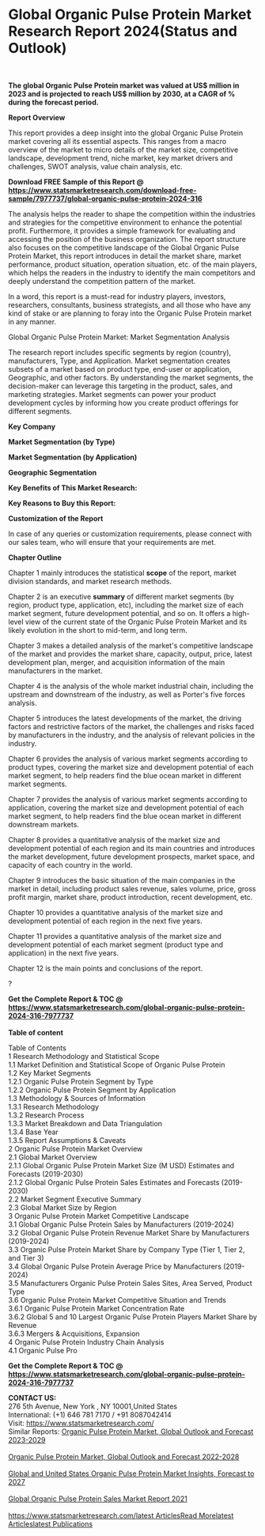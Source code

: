 <h1>Global Organic Pulse Protein Market Research Report 2024(Status and Outlook)</h1><br/><p><strong>The global Organic Pulse Protein market was valued at US$ million in 2023 and is projected to reach US$ million by 2030, at a <strong>CAGR</strong> of % during the forecast period.</strong></p><p><strong>Report Overview</strong></p><p>This report provides a deep insight into the global Organic Pulse Protein market covering all its essential aspects. This ranges from a macro overview of the market to micro details of the market size, competitive landscape, development trend, niche market, key market drivers and challenges, SWOT analysis, value chain analysis, etc.</p><p><strong>Download FREE Sample of this Report @ <a href="https://www.statsmarketresearch.com/download-free-sample/7977737/global-organic-pulse-protein-2024-316">https://www.statsmarketresearch.com/download-free-sample/7977737/global-organic-pulse-protein-2024-316</a></strong></p><p>The analysis helps the reader to shape the competition within the industries and strategies for the competitive environment to enhance the potential profit. Furthermore, it provides a simple framework for evaluating and accessing the position of the business organization. The report structure also focuses on the competitive landscape of the Global Organic Pulse Protein Market, this report introduces in detail the market share, market performance, product situation, operation situation, etc. of the main players, which helps the readers in the industry to identify the main competitors and deeply understand the competition pattern of the market.</p><p>In a word, this report is a must-read for industry players, investors, researchers, consultants, business strategists, and all those who have any kind of stake or are planning to foray into the Organic Pulse Protein market in any manner.</p><p>Global Organic Pulse Protein Market: Market Segmentation Analysis</p><p>The research report includes specific segments by region (country), manufacturers, Type, and Application. Market segmentation creates subsets of a market based on product type, end-user or application, Geographic, and other factors. By understanding the market segments, the decision-maker can leverage this targeting in the product, sales, and marketing strategies. Market segments can power your product development cycles by informing how you create product offerings for different segments.</p><p><strong>Key Company</strong></p><p><strong>Market Segmentation (by Type)</strong></p><p><strong>Market Segmentation (<strong>by Application</strong>)</strong></p><p><strong>Geographic Segmentation</strong></p><p><strong>Key Benefits of This Market Research:</strong></p><p><strong>Key <strong>Reasons to Buy</strong> this Report:</strong></p><p><strong>Customization of the Report</strong></p><p>In case of any queries or customization requirements, please connect with our sales team, who will ensure that your requirements are met.</p><p><strong>Chapter Outline</strong></p><p>Chapter 1 mainly introduces the statistical <strong>scope</strong> of the report, market division standards, and market research methods.</p><p>Chapter 2 is an executive <strong>summary</strong> of different market segments (by region, product type, application, etc), including the market size of each market segment, future development potential, and so on. It offers a high-level view of the current state of the Organic Pulse Protein Market and its likely evolution in the short to mid-term, and long term.</p><p>Chapter 3 makes a detailed analysis of the market's competitive landscape of the market and provides the market share, capacity, output, price, latest development plan, merger, and acquisition information of the main manufacturers in the market.</p><p>Chapter 4 is the analysis of the whole market industrial chain, including the upstream and downstream of the industry, as well as Porter's five forces analysis.</p><p>Chapter 5 introduces the latest developments of the market, the driving factors and restrictive factors of the market, the challenges and risks faced by manufacturers in the industry, and the analysis of relevant policies in the industry.</p><p>Chapter 6 provides the analysis of various market segments according to product types, covering the market size and development potential of each market segment, to help readers find the blue ocean market in different market segments.</p><p>Chapter 7 provides the analysis of various market segments according to application, covering the market size and development potential of each market segment, to help readers find the blue ocean market in different downstream markets.</p><p>Chapter 8 provides a quantitative analysis of the market size and development potential of each region and its main countries and introduces the market development, future development prospects, market space, and capacity of each country in the world.</p><p>Chapter 9 introduces the basic situation of the main companies in the market in detail, including product sales revenue, sales volume, price, gross profit margin, market share, product introduction, recent development, etc.</p><p>Chapter 10 provides a quantitative analysis of the market size and development potential of each region in the next five years.</p><p>Chapter 11 provides a quantitative analysis of the market size and development potential of each market segment (product type and application) in the next five years.</p><p>Chapter 12 is the main points and conclusions of the report.</p><p>? </p><div><b>Get the Complete Report & TOC @ <a href="https://www.statsmarketresearch.com/global-organic-pulse-protein-2024-316-7977737">https://www.statsmarketresearch.com/global-organic-pulse-protein-2024-316-7977737</a></b></div><br><b>Table of content</b><p>Table of Contents<br />1 Research Methodology and Statistical Scope<br />1.1 Market Definition and Statistical Scope of Organic Pulse Protein<br />1.2 Key Market Segments<br />1.2.1 Organic Pulse Protein Segment by Type<br />1.2.2 Organic Pulse Protein Segment by Application<br />1.3 Methodology & Sources of Information<br />1.3.1 Research Methodology<br />1.3.2 Research Process<br />1.3.3 Market Breakdown and Data Triangulation<br />1.3.4 Base Year<br />1.3.5 Report Assumptions & Caveats<br />2 Organic Pulse Protein Market Overview<br />2.1 Global Market Overview<br />2.1.1 Global Organic Pulse Protein Market Size (M USD) Estimates and Forecasts (2019-2030)<br />2.1.2 Global Organic Pulse Protein Sales Estimates and Forecasts (2019-2030)<br />2.2 Market Segment Executive Summary<br />2.3 Global Market Size by Region<br />3 Organic Pulse Protein Market Competitive Landscape<br />3.1 Global Organic Pulse Protein Sales by Manufacturers (2019-2024)<br />3.2 Global Organic Pulse Protein Revenue Market Share by Manufacturers (2019-2024)<br />3.3 Organic Pulse Protein Market Share by Company Type (Tier 1, Tier 2, and Tier 3)<br />3.4 Global Organic Pulse Protein Average Price by Manufacturers (2019-2024)<br />3.5 Manufacturers Organic Pulse Protein Sales Sites, Area Served, Product Type<br />3.6 Organic Pulse Protein Market Competitive Situation and Trends<br />3.6.1 Organic Pulse Protein Market Concentration Rate<br />3.6.2 Global 5 and 10 Largest Organic Pulse Protein Players Market Share by Revenue<br />3.6.3 Mergers & Acquisitions, Expansion<br />4 Organic Pulse Protein Industry Chain Analysis<br />4.1 Organic Pulse Pro<br><div><b>Get the Complete Report & TOC @ <a href="https://www.statsmarketresearch.com/global-organic-pulse-protein-2024-316-7977737">https://www.statsmarketresearch.com/global-organic-pulse-protein-2024-316-7977737</a></b></div></p> <b>CONTACT US:</b><br>276 5th Avenue, New York , NY 10001,United States<br>International: (+1) 646 781 7170 / +91 8087042414<br>Visit: <a href="https://www.statsmarketresearch.com/">https://www.statsmarketresearch.com/</a><br>Similar Reports: <a href="https://www.statsmarketresearch.com/global-organic-pulse-protein-2024-316-7977737">Organic Pulse Protein Market, Global Outlook and Forecast 2023-2029</a><br/><br/><a href="https://www.statsmarketresearch.com/global-organic-pulse-protein-2024-316-7977737">Organic Pulse Protein Market, Global Outlook and Forecast 2022-2028</a><br/><br/><a href="https://www.statsmarketresearch.com/global-organic-pulse-protein-2024-316-7977737">Global and United States Organic Pulse Protein Market Insights, Forecast to 2027</a><br/><br/><a href="https://www.statsmarketresearch.com/global-organic-pulse-protein-2024-316-7977737">Global Organic Pulse Protein Sales Market Report 2021</a><br/><br/><a href="https://gyeongbokgung.com">https://www.statsmarketresearch.com/</a><a href="https://hallyeomaritime.com">latest Articles</a><a href="https://jingwansa.com">Read More</a><a href=https://nguoiviet.jp/">latest Articles</a><a href="https://www.intelmarketresearch.com/">latest Publications</a>